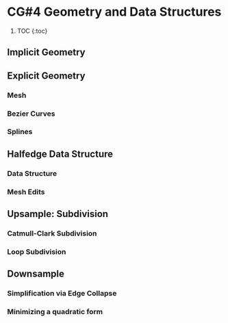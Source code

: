 # CG#4 Geometry and Data Structures

1. TOC
{:toc}

## Implicit Geometry

## Explicit Geometry
### Mesh
### Bezier Curves
### Splines

## Halfedge Data Structure
### Data Structure
### Mesh Edits

## Upsample: Subdivision
### Catmull-Clark Subdivision
### Loop Subdivision

## Downsample
### Simplification via Edge Collapse
### Minimizing a quadratic form




